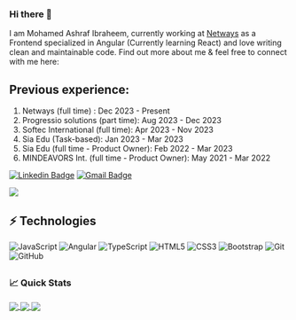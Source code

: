 ### Hi there 👋

I am Mohamed Ashraf Ibraheem, currently working at [Netways](https://www.netways.com/) as a Frontend specialized in Angular (Currently learning React) and love writing clean and maintainable code. Find out more about me & feel free to connect with me here:

## Previous experience:
1. Netways (full time) : Dec 2023 - Present
2. Progressio solutions (part time): Aug 2023 - Dec 2023
3. Softec International (full time): Apr 2023 - Nov 2023
4. Sia Edu (Task-based): Jan 2023 - Mar 2023
5. Sia Edu (full time - Product Owner): Feb 2022 - Mar 2023
6. MINDEAVORS Int. (full time - Product Owner): May 2021 - Mar 2022

[![Linkedin Badge](https://img.shields.io/badge/-Mohamed-blue?style=flat-square&logo=Linkedin&logoColor=white&link=https://www.linkedin.com/in/mohamedashrafibraheem/)](https://www.linkedin.com/in/mohamedashrafibraheem/)
[![Gmail Badge](https://img.shields.io/badge/-MohamedAshrafIbraheem@gmail.com-c14438?style=flat-square&logo=Gmail&logoColor=white&link=mailto:mohamedashrafibraheem@gmail.com)](mailto:mohamedashrafibraheem@gmail.com) 

![](https://komarev.com/ghpvc/?username=mohamedashrafibraheem&style=for-the-badge)
## ⚡ Technologies

![JavaScript](https://img.shields.io/badge/-JavaScript-black?style=flat-square&logo=javascript)
![Angular](https://img.shields.io/badge/-Angular-red?style=flat-square&logo=angular)
![TypeScript](https://img.shields.io/badge/-TypeScript-black?style=flat-square&logo=typescript)
![HTML5](https://img.shields.io/badge/-HTML5-E34F26?style=flat-square&logo=html5&logoColor=white)
![CSS3](https://img.shields.io/badge/-CSS3-1572B6?style=flat-square&logo=css3)
![Bootstrap](https://img.shields.io/badge/-Bootstrap-563D7C?style=flat-square&logo=bootstrap)
![Git](https://img.shields.io/badge/-Git-black?style=flat-square&logo=git)
![GitHub](https://img.shields.io/badge/-GitHub-181717?style=flat-square&logo=github)

##
### 📈 Quick Stats

<a href="https://github.com/mohamedashrafibraheem97/github-readme-stats" >
  <img align="center" src="https://github-readme-stats.vercel.app/api?username=mohamedashrafibraheem97&show_icons=true&theme=radical&hide=stars,issues,contribs" />
</a>
<a href="https://github.com/mohamedashrafibraheem97/github-readme-stats">
  <img align="center" src="https://github-readme-stats.vercel.app/api/top-langs/?username=mohamedashrafibraheem97&layout=compact&exclude_repo=blogat,SuppliersApp,CMS,VirtualGym,Vidly,buyersStation&hide=C#,c#" />
</a>


<a href="https://github.com/mohamedashrafibraheem97/github-readme-stats">
  <img align="center" src="https://github-readme-stats.vercel.app/api/wakatime?username=MohamedAshraf97" />
</a>



